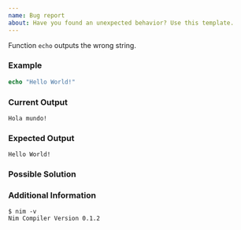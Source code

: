```yaml
---
name: Bug report
about: Have you found an unexpected behavior? Use this template.
---
```


<!-- Think about the title, twice. -->

<!-- Summarize the problem here, keep it short and simple. -->
Function `echo` outputs the wrong string.


### Example
<!-- Paste your example in the code-block below. -->
```nim
echo "Hello World!"
```


### Current Output
```
Hola mundo!
```


### Expected Output
<!-- What should be the correct output? -->
```
Hello World!
```


### Possible Solution
<!--- Have you found a possible solution? Post it here. -->


### Additional Information
<!--- For Example:
* Your Nim version (output of `nim -v`).
* Was it working in the previous Nim releases?
* A link to a related issue or discussion.
-->
```
$ nim -v
Nim Compiler Version 0.1.2
```
